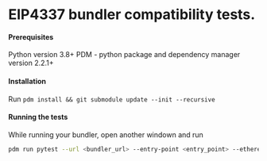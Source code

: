 # EIP4337 bundler compatibility tests.

#### Prerequisites 

Python version 3.8+
PDM - python package and dependency manager version 2.2.1+

#### Installation
Run `pdm install && git submodule update --init --recursive`
#### Running the tests

While running your bundler, open another windown and run
```sh
pdm run pytest --url <bundler_url> --entry-point <entry_point> --ethereum-node <ethereum_node_url>
```
